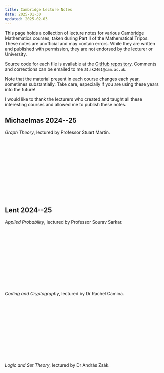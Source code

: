 ```yaml
---
title: Cambridge Lecture Notes
date: 2025-01-30
updated: 2025-02-03
---
```


This page holds a collection of lecture notes for various Cambridge Mathematics courses, taken during Part II of the Mathematical Tripos. These notes are unofficial and may contain errors. While they are written and published with permission, they are not endorsed by the lecturer or University.

Source code for each file is available at the [GitHub repository](https://github.com/AK1089/maths-notes). Comments and corrections can be emailed to me at `ak2461@cam.ac.uk`.

Note that the material present in each course changes each year, sometimes substantially. Take care, especially if you are using these years into the future!

I would like to thank the lecturers who created and taught all these interesting courses and allowed me to publish these notes.

## Michaelmas 2024--25

*Graph Theory*, lectured by Professor Stuart Martin.

<a href="https://ak1089.github.io/maths-notes/graph-theory/graph-theory.pdf" target="_blank" class="file-download"><br/>
<svg><use href="/assets/icons/sprite.svg#document"></use></svg><br/>
<span data-filename="graph-theory.pdf"></span><br/></a>

## Lent 2024--25

*Applied Probability*, lectured by Professor Sourav Sarkar.

<a href="https://ak1089.github.io/maths-notes/applied-probability/applied-probability.pdf" target="_blank" class="file-download"><br/>
<svg><use href="/assets/icons/sprite.svg#document"></use></svg><br/>
<span data-filename="applied-probability.pdf"></span><br/></a>

*Coding and Cryptography*, lectured by Dr Rachel Camina.

<a href="https://ak1089.github.io/maths-notes/coding-and-cryptography/coding-and-crypto.pdf" target="_blank" class="file-download"><br/>
<svg><use href="/assets/icons/sprite.svg#document"></use></svg><br/>
<span data-filename="coding-and-crypto.pdf"></span><br/></a>

*Logic and Set Theory*, lectured by Dr András Zsák.

<a href="https://ak1089.github.io/maths-notes/logic-and-set-theory/logic-and-set-theory.pdf" target="_blank" class="file-download"><br/>
<svg><use href="/assets/icons/sprite.svg#document"></use></svg><br/>
<span data-filename="logic-and-set-theory.pdf"></span><br/></a>